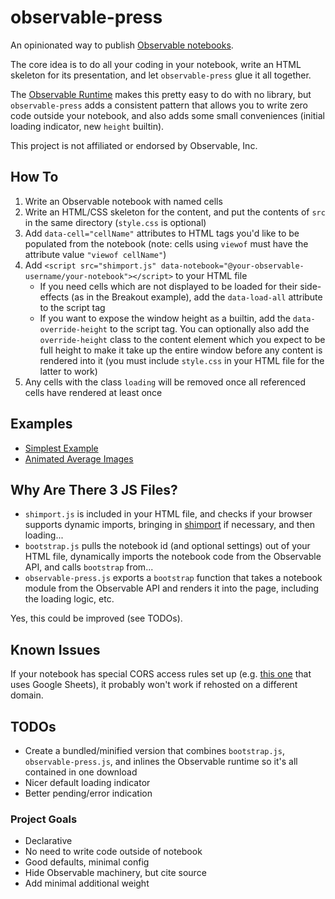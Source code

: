 # observable-press
An opinionated way to publish [Observable notebooks](//observablehq.com).

The core idea is to do all your coding in your notebook, write an HTML skeleton for its presentation, and let `observable-press` glue it all together.

The [Observable Runtime](https://github.com/observablehq/runtime) makes this pretty easy to do with no library, but `observable-press` adds a consistent pattern that allows you to write zero code outside your notebook, and also adds some small conveniences (initial loading indicator, new `height` builtin).

This project is not affiliated or endorsed by Observable, Inc.

## How To

1. Write an Observable notebook with named cells
2. Write an HTML/CSS skeleton for the content, and put the contents of `src` in the same directory (`style.css` is optional)
3. Add `data-cell="cellName"` attributes to HTML tags you'd like to be populated from the notebook (note: cells using `viewof` must have the attribute value `"viewof cellName"`)
4. Add `<script src="shimport.js" data-notebook="@your-observable-username/your-notebook"></script>` to your HTML file
    - If you need cells which are not displayed to be loaded for their side-effects (as in the Breakout example), add the `data-load-all` attribute to the script tag
    - If you want to expose the window height as a builtin, add the `data-override-height` to the script tag. You can optionally also add the `override-height` class to the content element which you expect to be full height to make it take up the entire window before any content is rendered into it (you must include `style.css` in your HTML file for the latter to work)
6. Any cells with the class `loading` will be removed once all referenced cells have rendered at least once

## Examples
- [Simplest Example](https://zzzev.github.io/observable-press/examples/simple/)
- [Animated Average Images](https://zzzev.github.io/observable-press/examples/aai/)

## Why Are There 3 JS Files?
- `shimport.js` is included in your HTML file, and checks if your browser supports dynamic imports, bringing in [shimport](https://github.com/Rich-Harris/shimport) if necessary, and then loading...
- `bootstrap.js` pulls the notebook id (and optional settings) out of your HTML file, dynamically imports the notebook code from the Observable API, and calls `bootstrap` from...
- `observable-press.js` exports a `bootstrap` function that takes a notebook module from the Observable API and renders it into the page, including the loading logic, etc.

Yes, this could be improved (see TODOs). 

## Known Issues
If your notebook has special CORS access rules set up (e.g. [this one](https://observablehq.com/@tezzutezzu/world-history-timeline) that uses Google Sheets), it probably won't work if rehosted on a different domain.

## TODOs
- Create a bundled/minified version that combines `bootstrap.js`, `observable-press.js`, and inlines the Observable runtime so it's all contained in one download
- Nicer default loading indicator
- Better pending/error indication

### Project Goals
- Declarative
- No need to write code outside of notebook
- Good defaults, minimal config
- Hide Observable machinery, but cite source
- Add minimal additional weight
